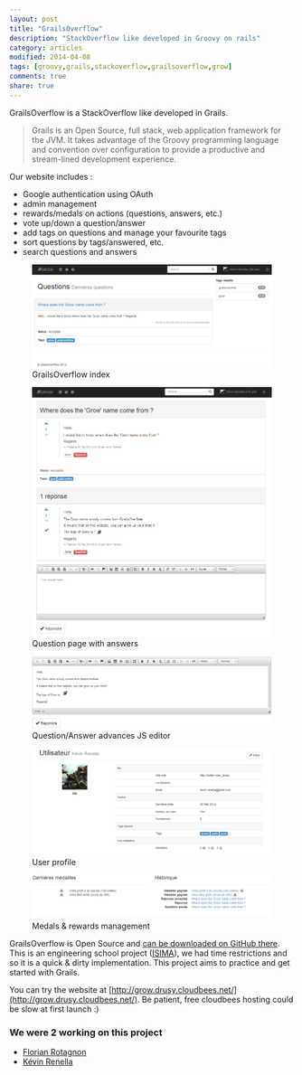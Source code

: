 ```yaml
---
layout: post
title: "GrailsOverflow"
description: "StackOverflow like developed in Groovy on rails"
category: articles
modified: 2014-04-08
tags: [groovy,grails,stackoverflow,grailsoverflow,grow]
comments: true
share: true
---
```


GrailsOverflow is a StackOverflow like developed in Grails.

> Grails is an Open Source, full stack, web application framework for the JVM. It takes advantage of the Groovy programming language and convention over configuration to provide a productive and stream-lined development experience.

Our website includes :

- Google authentication using OAuth 
- admin management
- rewards/medals on actions (questions, answers, etc.)
- vote up/down a question/answer
- add tags on questions and manage your favourite tags
- sort questions by tags/answered, etc.
- search questions and answers

<figure>
    <a href="/images/grailsoverflow/index.png"><img src="/images/grailsoverflow/index.png" /></a>
	<figcaption>GrailsOverflow index</figcaption>
</figure>

<figure>
    <a href="/images/grailsoverflow/question-focus.png"><img src="/images/grailsoverflow/question-focus.png" /></a>
	<figcaption>Question page with answers</figcaption>
</figure>

<figure>
    <a href="/images/grailsoverflow/js-editor.png"><img src="/images/grailsoverflow/js-editor.png" /></a>
	<figcaption>Question/Answer advances JS editor</figcaption>
</figure>

<figure>
    <a href="/images/grailsoverflow/user-profile.png"><img src="/images/grailsoverflow/user-profile.png" /></a>
	<figcaption>User profile</figcaption>
</figure>

<figure>
    <a href="/images/grailsoverflow/medals-history.png"><img src="/images/grailsoverflow/medals-history.png" /></a>
	<figcaption>Medals & rewards management</figcaption>
</figure>

GrailsOverflow is Open Source and [can be downloaded on GitHub there](https://github.com/k-yak/grailsoverflow).
This is an engineering school project ([ISIMA](http://www.isima.fr)), we had time restrictions and so it is a quick & dirty implementation. This project aims to practice and get started with Grails.

You can try the website at [http://grow.drusy.cloudbees.net/](http://grow.drusy.cloudbees.net/). Be patient, free cloudbees hosting could be slow at first launch :)

### We were 2 working on this project

- [Florian Rotagnon](https://github.com/k-yak)
- [Kévin Renella](https://github.com/Drusy)